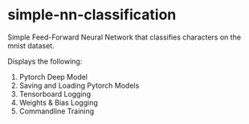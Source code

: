 # simple-nn-classification
Simple Feed-Forward Neural Network that classifies characters on the mnist dataset.

Displays the following:
1. Pytorch Deep Model
2. Saving and Loading Pytorch Models
3. Tensorboard Logging
4. Weights & Bias Logging
5. Commandline Training
